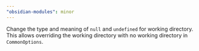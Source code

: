 ```yaml
---
"obsidian-modules": minor
---
```


Change the type and meaning of `null` and `undefined` for working directory. This allows overriding the working directory with no working directory in `CommonOptions`.
